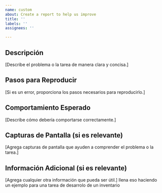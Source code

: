 ```yaml
---
name: custom
about: Create a report to help us improve
title: ''
labels: ''
assignees: ''

---
```



## Descripción
[Describe el problema o la tarea de manera clara y concisa.]

## Pasos para Reproducir
[Si es un error, proporciona los pasos necesarios para reproducirlo.]

## Comportamiento Esperado
[Describe cómo debería comportarse correctamente.]

## Capturas de Pantalla (si es relevante)
[Agrega capturas de pantalla que ayuden a comprender el problema o la tarea.]

## Información Adicional (si es relevante)
[Agrega cualquier otra información que pueda ser útil.]  llena eso haciendo un ejemplo para una tarea de desarrolo de un inventario
